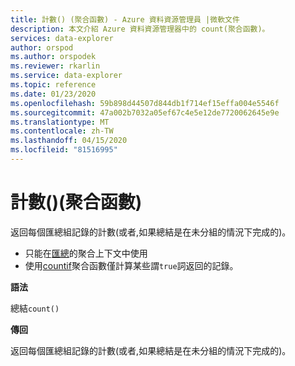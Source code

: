 ```yaml
---
title: 計數() (聚合函數) - Azure 資料資源管理員 |微軟文件
description: 本文介紹 Azure 資料資源管理器中的 count(聚合函數)。
services: data-explorer
author: orspod
ms.author: orspodek
ms.reviewer: rkarlin
ms.service: data-explorer
ms.topic: reference
ms.date: 01/23/2020
ms.openlocfilehash: 59b898d44507d844db1f714ef15effa004e5546f
ms.sourcegitcommit: 47a002b7032a05ef67c4e5e12de7720062645e9e
ms.translationtype: MT
ms.contentlocale: zh-TW
ms.lasthandoff: 04/15/2020
ms.locfileid: "81516995"
---
```

# <a name="count-aggregation-function"></a>計數()(聚合函數)

返回每個匯總組記錄的計數(或者,如果總結是在未分組的情況下完成的)。

* 只能在[匯總](summarizeoperator.md)的聚合上下文中使用
* 使用[countif](countif-aggfunction.md)聚合函數僅計算某些謂`true`詞返回的記錄。

**語法**

總結`count()`

**傳回**

返回每個匯總組記錄的計數(或者,如果總結是在未分組的情況下完成的)。